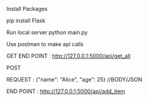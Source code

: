 Install Packages

pip install Flask

Run local server
python main.py

Use postman to make api calls

GET
END POINT : http://127.0.0.1:5000/api/get_all

POST

REQUEST : {"name": "Alice", "age": 25} //BODY/JSON

END POINT : http://127.0.0.1:5000/api/add_item
